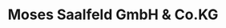 ---
title: "Moses Saalfeld GmbH & Co.KG"
url: /saalfeld-saale/moses-saalfeld-gmbh-und-co-kg/
shop: Kleidung
---